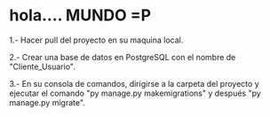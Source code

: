# hola.... MUNDO =P

1.- Hacer pull del proyecto en su maquina local.

2.- Crear una base de datos en PostgreSQL con el nombre de "Cliente_Usuario".

3.- En su consola de comandos, dirigirse a la carpeta del proyecto y ejecutar el comando "py manage.py makemigrations" y después "py manage.py migrate".